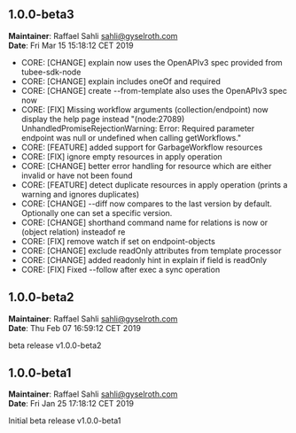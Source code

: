 ## 1.0.0-beta3
**Maintainer**: Raffael Sahli <sahli@gyselroth.com>\
**Date**: Fri Mar 15 15:18:12 CET 2019

* CORE: [CHANGE] explain now uses the OpenAPIv3 spec provided from tubee-sdk-node
* CORE: [CHANGE] explain includes oneOf and required 
* CORE: [CHANGE] create --from-template also uses the OpenAPIv3 spec now 
* CORE: [FIX] Missing workflow arguments (collection/endpoint) now display the help page instead "(node:27089) UnhandledPromiseRejectionWarning: Error: Required parameter endpoint was null or undefined when calling getWorkflows."
* CORE: [FEATURE] added support for GarbageWorkflow resources
* CORE: [FIX] ignore empty resources in apply operation
* CORE: [CHANGE] better error handling for resource which are either invalid or have not been found
* CORE: [FEATURE] detect duplicate resources in apply operation (prints a warning and ignores duplicates)
* CORE: [CHANGE] --diff now compares to the last version by default. Optionally one can set a specific version.
* CORE: [CHANGE] shorthand command name for relations is now or (object relation) insteadof re
* CORE: [FIX] remove watch if set on endpoint-objects
* CORE: [CHANGE] exclude readOnly attributes from template processor
* CORE: [CHANGE] added readonly hint in explain if field is readOnly
* CORE: [FIX] Fixed --follow after exec a sync operation


## 1.0.0-beta2
**Maintainer**: Raffael Sahli <sahli@gyselroth.com>\
**Date**: Thu Feb 07 16:59:12 CET 2019

beta release v1.0.0-beta2


## 1.0.0-beta1
**Maintainer**: Raffael Sahli <sahli@gyselroth.com>\
**Date**: Fri Jan 25 17:18:12 CET 2019

Initial beta release v1.0.0-beta1
